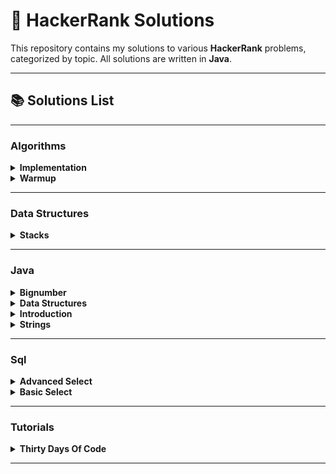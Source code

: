 # 🎯 HackerRank Solutions

This repository contains my solutions to various **HackerRank** problems, categorized by topic. All solutions are written in **Java**.

---

## 📚 Solutions List

---

### Algorithms

<details>
  <summary><b>Implementation</b></summary>

| Problem Name | Difficulty | My Solution Link |
|--------------|--------------|--------------|
| [Apple and Orange](https://www.hackerrank.com/challenges/apple-and-orange/problem) | Easy | ✔ [Solution.java](src/algorithms/implementation/apple_and_orange/Solution.java) |
| [Between Two Sets](https://www.hackerrank.com/challenges/between-two-sets/problem) | Easy | ✔ [Solution.java](src/algorithms/implementation/between_two_sets/Solution.java) |
| [Bill Division](https://www.hackerrank.com/challenges/bon-appetit/problem) | Easy | ✔ [Solution.java](src/algorithms/implementation/bill_division/Solution.java) |
| [Breaking the Records](https://www.hackerrank.com/challenges/breaking-best-and-worst-records/problem) | Easy | ✔ [Solution.java](src/algorithms/implementation/breaking_the_records/Solution.java) |
| [Cats and a Mouse](https://www.hackerrank.com/challenges/cats-and-a-mouse/problem) | Easy | ✔ [Solution.java](src/algorithms/implementation/cats_and_a_mouse/Solution.java) |
| [Counting Valleys](https://www.hackerrank.com/challenges/counting-valleys/problem) | Easy | ✔ [Solution.java](src/algorithms/implementation/counting_valleys/Solution.java) |
| [Day of the Programmer](https://www.hackerrank.com/challenges/day-of-the-programmer/problem) | Easy | ✔ [Solution.java](src/algorithms/implementation/day_of_the_programmer/Solution.java) |
| [Divisible Sum Pairs](https://www.hackerrank.com/challenges/divisible-sum-pairs/problem) | Easy | ✔ [Solution.java](src/algorithms/implementation/divisible_sum_pairs/Solution.java) |
| [Drawing Book](https://www.hackerrank.com/challenges/drawing-book/problem) | Easy | ✔ [Solution.java](src/algorithms/implementation/drawing_book/Solution.java) |
| [Electronics Shop](https://www.hackerrank.com/challenges/electronics-shop/problem) | Easy | ✔ [Solution.java](src/algorithms/implementation/electronics_shop/Solution.java) |
| [Grading Students](https://www.hackerrank.com/challenges/grading/problem) | Easy | ✔ [Solution.java](src/algorithms/implementation/grading_students/Solution.java) |
| [Migratory Birds](https://www.hackerrank.com/challenges/migratory-birds/problem) | Easy | ✔ [Solution.java](src/algorithms/implementation/migratory_birds/Solution.java) |
| [Number Line Jumps](https://www.hackerrank.com/challenges/kangaroo/problem) | Easy | ✔ [Solution.java](src/algorithms/implementation/number_line_jumps/Solution.java) |
| [Sales by Match](https://www.hackerrank.com/challenges/sock-merchant/problem) | Easy | ✔ [Solution.java](src/algorithms/implementation/sales_by_match/Solution.java) |
| [Subarray Division](https://www.hackerrank.com/challenges/the-birthday-bar/problem) | Easy | ✔ [Solution.java](src/algorithms/implementation/subarray_division/Solution.java) |
</details>

<details>
  <summary><b>Warmup</b></summary>

| Problem Name | Difficulty | My Solution Link |
|--------------|--------------|--------------|
| [A Very Big Sum](https://www.hackerrank.com/challenges/a-very-big-sum/problem) | Easy | ✔ [Solution.java](src/algorithms/warmup/a_very_big_sum/Solution.java) |
| [Birthday Cake Candles](https://www.hackerrank.com/challenges/birthday-cake-candles/problem) | Easy | ✔ [Solution.java](src/algorithms/warmup/birthday_cake_candles/Solution.java) |
| [Compare the Triplets](https://www.hackerrank.com/challenges/compare-the-triplets/problem) | Easy | ✔ [Solution.java](src/algorithms/warmup/compare_the_triplets/Solution.java) |
| [Diagonal Difference](https://www.hackerrank.com/challenges/diagonal-difference/problem) | Easy | ✔ [Solution.java](src/algorithms/warmup/diagonal_difference/Solution.java) |
| [Mini-Max Sum](https://www.hackerrank.com/challenges/mini-max-sum/problem) | Easy | ✔ [Solution.java](src/algorithms/warmup/mini_max_sum/Solution.java)<br>✔ [Solution1.java](src/algorithms/warmup/mini_max_sum/Solution1.java) |
| [Plus Minus](https://www.hackerrank.com/challenges/plus-minus/problem) | Easy | ✔ [Solution.java](src/algorithms/warmup/plus_minus/Solution.java) |
| [Simple Array Sum](https://www.hackerrank.com/challenges/simple-array-sum/problem) | Easy | ✔ [Solution.java](src/algorithms/warmup/simple_array_sum/Solution.java) |
| [Solve Me First](https://www.hackerrank.com/challenges/solve-me-first/problem) | Easy | ✔ [Solution.java](src/algorithms/warmup/solve_me_first/Solution.java) |
| [Staircase](https://www.hackerrank.com/challenges/staircase/problem) | Easy | ✔ [Solution.java](src/algorithms/warmup/staircase/Solution.java) |
| [Time Conversion](https://www.hackerrank.com/challenges/time-conversion/problem) | Easy | ✔ [Solution.java](src/algorithms/warmup/time_conversion/Solution.java) |
</details>

---

### Data Structures

<details>
  <summary><b>Stacks</b></summary>

| Problem Name | Difficulty | My Solution Link |
|--------------|--------------|--------------|
| [Balanced Brackets](https://www.hackerrank.com/challenges/balanced-brackets/problem) | Medium | ✔ [Solution.java](src/data_structures/stacks/balanced_brackets/Solution.java) |
</details>

---

### Java
<details>
  <summary><b>Bignumber</b></summary>

| Problem Name | Difficulty | My Solution Link |
|--------------|--------------|--------------|
| [Java BigDecimal](https://www.hackerrank.com/challenges/java-bigdecimal/problem) | Medium | ✔ [Solution.java](src/javab/bignumber/java_bigdecimal/Solution.java)<br>✔ [Solution1.java](src/javab/bignumber/java_bigdecimal/Solution1.java) |
| [Java BigInteger](https://www.hackerrank.com/challenges/java-biginteger/problem) | Easy | ✔ [Solution.java](src/javab/bignumber/java_biginteger/Solution.java) |
| [Java Primality Test](https://www.hackerrank.com/challenges/java-primality-test/problem) | Easy | ✔ [Solution.java](src/javab/bignumber/java_primality_test/Solution.java) |
</details>

<details>
  <summary><b>Data Structures</b></summary>

| Problem Name | Difficulty | My Solution Link |
|--------------|--------------|--------------|
| [Java 1D Array](https://www.hackerrank.com/challenges/java-1d-array-introduction/problem) | Easy | ✔ [Solution.java](src/javab/data_structures/java_1d_array/Solution.java) |
| [Java 1D Array (Part 2)](https://www.hackerrank.com/challenges/java-1d-array/problem) | Medium | ✔ [Solution.java](src/javab/data_structures/java_1d_array2/Solution.java) |
| [Java 2D Array](https://www.hackerrank.com/challenges/java-2d-array/problem) | Easy | ✔ [Solution.java](src/javab/data_structures/java_2d_array/Solution.java) |
| [Java Arraylist](https://www.hackerrank.com/challenges/java-arraylist/problem) | Easy | ✔ [Solution.java](src/javab/data_structures/java_arraylist/Solution.java) |
| [Java Subarray](https://www.hackerrank.com/challenges/java-negative-subarray/problem) | Easy | ✔ [Solution.java](src/javab/data_structures/java_subarray/Solution.java) |
</details>

<details>
  <summary><b>Introduction</b></summary>

| Problem Name | Difficulty | My Solution Link |
|--------------|--------------|--------------|
| [Java Currency Formatter](https://www.hackerrank.com/challenges/java-currency-formatter/problem) | Easy | ✔ [Solution.java](src/javab/introduction/java_currency_formatter/Solution.java) |
| [Java Datatypes](https://www.hackerrank.com/challenges/java-datatypes/problem) | Easy | ✔ [Solution.java](src/javab/introduction/java_datatypes/Solution.java) |
| [Java Date and Time](https://www.hackerrank.com/challenges/java-date-and-time/problem) | Easy | ✔ [Solution.java](src/javab/introduction/java_date_and_time/Solution.java) |
| [Java End-of-file](https://www.hackerrank.com/challenges/java-end-of-file/problem) | Easy | ✔ [Solution.java](src/javab/introduction/java_end_of_file/Solution.java) |
| [Java If-Else](https://www.hackerrank.com/challenges/java-if-else/problem) | Easy | ✔ [Solution.java](src/javab/introduction/java_if_else/Solution.java) |
| [Java Int to String](https://www.hackerrank.com/challenges/java-int-to-string/problem) | Easy | ✔ [Solution.java](src/javab/introduction/java_int_to_string/Solution.java) |
| [Java Loops I](https://www.hackerrank.com/challenges/java-loops-i/problem) | Easy | ✔ [Solution.java](src/javab/introduction/java_loops_1/Solution.java) |
| [Java Loops II](https://www.hackerrank.com/challenges/java-loops/problem) | Easy | ✔ [Solution.java](src/javab/introduction/java_loops_2/Solution.java) |
| [Java Output Formatting](https://www.hackerrank.com/challenges/java-output-formatting/problem) | Easy | ✔ [Solution.java](src/javab/introduction/java_output_formatting/Solution.java)<br>✔ [Solution1.java](src/javab/introduction/java_output_formatting/Solution1.java) |
| [Java Static Initializer Block](https://www.hackerrank.com/challenges/java-static-initializer-block/problem) | Easy | ✔ [Solution.java](src/javab/introduction/java_static_initializer_block/Solution.java) |
| [Java Stdin and Stdout I](https://www.hackerrank.com/challenges/java-stdin-and-stdout-1/problem) | Easy | ✔ [Solution.java](src/javab/introduction/java_stdin_and_stdout_1/Solution.java) |
| [Java Stdin and Stdout II](https://www.hackerrank.com/challenges/java-stdin-stdout/problem) | Easy | ✔ [Solution.java](src/javab/introduction/java_stdin_and_stdout_2/Solution.java) |
| [Welcome to Java!](https://www.hackerrank.com/challenges/welcome-to-java/problem) | Easy | ✔ [Solution.java](src/javab/introduction/welcome_to_java/Solution.java) |
</details>

<details>
  <summary><b>Strings</b></summary>

| Problem Name | Difficulty | My Solution Link |
|--------------|--------------|--------------|
| [Java Anagrams](https://www.hackerrank.com/challenges/java-anagrams/problem) | Easy | ✔ [Solution.java](src/javab/strings/java_anagrams/Solution.java) |
| [Java Regex](https://www.hackerrank.com/challenges/java-regex/problem) | Medium | ✔ [Solution.java](src/javab/strings/java_regex/Solution.java) |
| [Java String Reverse](https://www.hackerrank.com/challenges/java-string-reverse/problem) | Easy | ✔ [Solution.java](src/javab/strings/java_string_reverse/Solution.java)<br>✔ [Solution1.java](src/javab/strings/java_string_reverse/Solution1.java) |
| [Java String Tokens](https://www.hackerrank.com/challenges/java-string-tokens/problem) | Easy | ✔ [Solution.java](src/javab/strings/java_string_tokens/Solution.java) |
| [Java Strings Introduction](https://www.hackerrank.com/challenges/java-strings-introduction/problem) | Easy | ✔ [Solution.java](src/javab/strings/java_strings_introduction/Solution.java)<br>✔ [Solution1.java](src/javab/strings/java_strings_introduction/Solution1.java) |
| [Java Substring](https://www.hackerrank.com/challenges/java-substring/problem) | Easy | ✔ [Solution.java](src/javab/strings/java_substring/Solution.java) |
| [Java Substring Comparisons](https://www.hackerrank.com/challenges/java-string-compare/problem) | Easy | ✔ [Solution.java](src/javab/strings/java_substring_comparisons/Solution.java) |
| [Pattern Syntax Checker](https://www.hackerrank.com/challenges/pattern-syntax-checker/problem) | Easy | ✔ [Solution.java](src/javab/strings/pattern_syntax_checker/Solution.java) |
</details>

---

### Sql

<details>
  <summary><b>Advanced Select</b></summary>

| Problem Name | Difficulty | My Solution Link |
|--------------|--------------|--------------|
| [Binary Tree Nodes](https://www.hackerrank.com/challenges/binary-search-tree-1/problem) | Medium | ✔ [Solution.sql](src/sql/advanced_select/binary_tree_nodes/Solution.sql) |
| [New Companies](https://www.hackerrank.com/challenges/the-company/problem) | Medium | ✔ [Solution.sql](src/sql/advanced_select/new_companies/Solution.sql) |
| [The PADS](https://www.hackerrank.com/challenges/the-pads/problem) | Medium | ✔ [Solution.sql](src/sql/advanced_select/the_pads/Solution.sql) |
| [Type of Triangle](https://www.hackerrank.com/challenges/what-type-of-triangle/problem) | Easy | ✔ [Solution.sql](src/sql/advanced_select/type_of_triangle/Solution.sql) |
</details>

<details>
  <summary><b>Basic Select</b></summary>

| Problem Name | Difficulty | My Solution Link |
|--------------|--------------|--------------|
| [Employee Names](https://www.hackerrank.com/challenges/name-of-employees/problem) | Easy | ✔ [Solution.sql](src/sql/basic_select/employee_names/Solution.sql) |
| [Employee Salaries](https://www.hackerrank.com/challenges/salary-of-employees/problem) | Easy | ✔ [Solution.sql](src/sql/basic_select/employee_salaries/Solution.sql) |
| [Higher Than 75 Marks](https://www.hackerrank.com/challenges/more-than-75-marks/problem) | Easy | ✔ [Solution.sql](src/sql/basic_select/higher_than_75_marks/Solution.sql) |
| [Japanese Cities' Attributes](https://www.hackerrank.com/challenges/japanese-cities-attributes/problem) | Easy | ✔ [Solution.sql](src/sql/basic_select/japanese_cities_attributes/Solution.sql) |
| [Japanese Cities' Names](https://www.hackerrank.com/challenges/japanese-cities-name/problem) | Easy | ✔ [Solution.sql](src/sql/basic_select/japanese_cities_names/Solution.sql) |
| [Revising the Select Query I](https://www.hackerrank.com/challenges/revising-the-select-query/problem) | Easy | ✔ [Solution.sql](src/sql/basic_select/revising_the_select_query_1/Solution.sql) |
| [Revising the Select Query II](https://www.hackerrank.com/challenges/revising-the-select-query-2/problem) | Easy | ✔ [Solution.sql](src/sql/basic_select/revising_the_select_query_2/Solution.sql) |
| [Select All](https://www.hackerrank.com/challenges/select-all-sql/problem) | Easy | ✔ [Solution.sql](src/sql/basic_select/select_all/Solution.sql) |
| [Select By ID](https://www.hackerrank.com/challenges/select-by-id/problem) | Easy | ✔ [Solution.sql](src/sql/basic_select/select_by_id/Solution.sql) |
| [Weather Observation Station 1](https://www.hackerrank.com/challenges/weather-observation-station-1/problem) | Easy | ✔ [Solution.sql](src/sql/basic_select/weather_observation_station_1/Solution.sql) |
| [Weather Observation Station 10](https://www.hackerrank.com/challenges/weather-observation-station-10/problem) | Easy | ✔ [Solution.sql](src/sql/basic_select/weather_observation_station_10/Solution.sql) |
| [Weather Observation Station 11](https://www.hackerrank.com/challenges/weather-observation-station-11/problem) | Easy | ✔ [Solution.sql](src/sql/basic_select/weather_observation_station_11/Solution.sql) |
| [Weather Observation Station 12](https://www.hackerrank.com/challenges/weather-observation-station-12/problem) | Easy | ✔ [Solution.sql](src/sql/basic_select/weather_observation_station_12/Solution.sql) |
| [Weather Observation Station 3](https://www.hackerrank.com/challenges/weather-observation-station-3/problem) | Easy | ✔ [Solution.sql](src/sql/basic_select/weather_observation_station_3/Solution.sql) |
| [Weather Observation Station 4](https://www.hackerrank.com/challenges/weather-observation-station-4/problem) | Easy | ✔ [Solution.sql](src/sql/basic_select/weather_observation_station_4/Solution.sql) |
| [Weather Observation Station 5](https://www.hackerrank.com/challenges/weather-observation-station-5/problem) | Easy | ✔ [Solution.sql](src/sql/basic_select/weather_observation_station_5/Solution.sql) |
| [Weather Observation Station 6](https://www.hackerrank.com/challenges/weather-observation-station-6/problem) | Easy | ✔ [Solution.sql](src/sql/basic_select/weather_observation_station_6/Solution.sql) |
| [Weather Observation Station 7](https://www.hackerrank.com/challenges/weather-observation-station-7/problem) | Easy | ✔ [Solution.sql](src/sql/basic_select/weather_observation_station_7/Solution.sql) |
| [Weather Observation Station 8](https://www.hackerrank.com/challenges/weather-observation-station-8/problem) | Easy | ✔ [Solution.sql](src/sql/basic_select/weather_observation_station_8/Solution.sql) |
| [Weather Observation Station 9](https://www.hackerrank.com/challenges/weather-observation-station-9/problem) | Easy | ✔ [Solution.sql](src/sql/basic_select/weather_observation_station_9/Solution.sql) |
</details>

---

### Tutorials

<details>
  <summary><b>Thirty Days Of Code</b></summary>

| Problem Name | Difficulty | My Solution Link |
|--------------|--------------|--------------|
| [Day 0: Hello, World.](https://www.hackerrank.com/challenges/30-hello-world/problem) | Easy | ✔ [Solution.java](src/tutorials/thirty_days_of_code/day_0_hello_world/Solution.java) |
| [Day 10: Binary Numbers](https://www.hackerrank.com/challenges/30-binary-numbers/problem) | Easy | ✔ [Solution.java](src/tutorials/thirty_days_of_code/day_10_binary_numbers/Solution.java) |
| [Day 1: Data Types](https://www.hackerrank.com/challenges/30-data-types/problem) | Easy | ✔ [Solution.java](src/tutorials/thirty_days_of_code/day_1_data_types/Solution.java) |
| [Day 2: Operators](https://www.hackerrank.com/challenges/30-operators/problem) | Easy | ✔ [Solution.java](src/tutorials/thirty_days_of_code/day_2_operators/Solution.java) |
| [Day 3: Intro to Conditional Statements](https://www.hackerrank.com/challenges/30-conditional-statements/problem) | Easy | ✔ [Solution.java](src/tutorials/thirty_days_of_code/day_3_intro_to_conditional_statements/Solution.java) |
| [Day 4: Class vs. Instance](https://www.hackerrank.com/challenges/30-class-vs-instance/problem) | Easy | ✔ [Person.java](src/tutorials/thirty_days_of_code/day_4_class_vs_instance/Person.java) |
| [Day 5: Loops](https://www.hackerrank.com/challenges/30-loops/problem) | Easy | ✔ [Solution.java](src/tutorials/thirty_days_of_code/day_5_loops/Solution.java) |
| [Day 6: Let's Review](https://www.hackerrank.com/challenges/30-review-loop/problem) | Easy | ✔ [Solution.java](src/tutorials/thirty_days_of_code/day_6_lets_review/Solution.java) |
| [Day 7: Arrays](https://www.hackerrank.com/challenges/30-arrays/problem) | Easy | ✔ [Solution.java](src/tutorials/thirty_days_of_code/day_7_arrays/Solution.java) |
| [Day 8: Dictionaries and Maps](https://www.hackerrank.com/challenges/30-dictionaries-and-maps/problem) | Easy | ✔ [Solution.java](src/tutorials/thirty_days_of_code/day_8_dictionaries_and_maps/Solution.java) |
| [Day 9: Recursion 3](https://www.hackerrank.com/challenges/30-recursion/problem) | Easy | ✔ [Solution.java](src/tutorials/thirty_days_of_code/day_9_recursion_3/Solution.java) |
</details>

---

